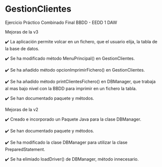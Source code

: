 # GestionClientes
Ejercicio Práctico Combinado Final BBDD - EEDD 1 DAW

Mejoras de la v3

✔️ La aplicación permite volcar en un fichero, que el usuario elija, la tabla de la base de datos.

✔️ Se ha modificado método MenuPrincipal() en GestionClientes.

✔️ Se ha añadido método opcionImprimirFichero() en GestionClientes.

✔️ Se ha añadido método printClientesFichero() en DBManager, que trabaja al mas bajo nivel con la BBDD para imprimir en un fichero la tabla.

✔️ Se han documentado paquete y métodos.

Mejoras de la v2

✔️ Creado  e  incorporado un Paquete Java para la clase DBManager.

✔️ Se han documentado paquete y métodos.

✔️ Se ha modificado la clase DBManager para utilizar la clase PreparedStatement.

✔️ Se ha elimiado loadDriver() de DBManager, método innecesario.
